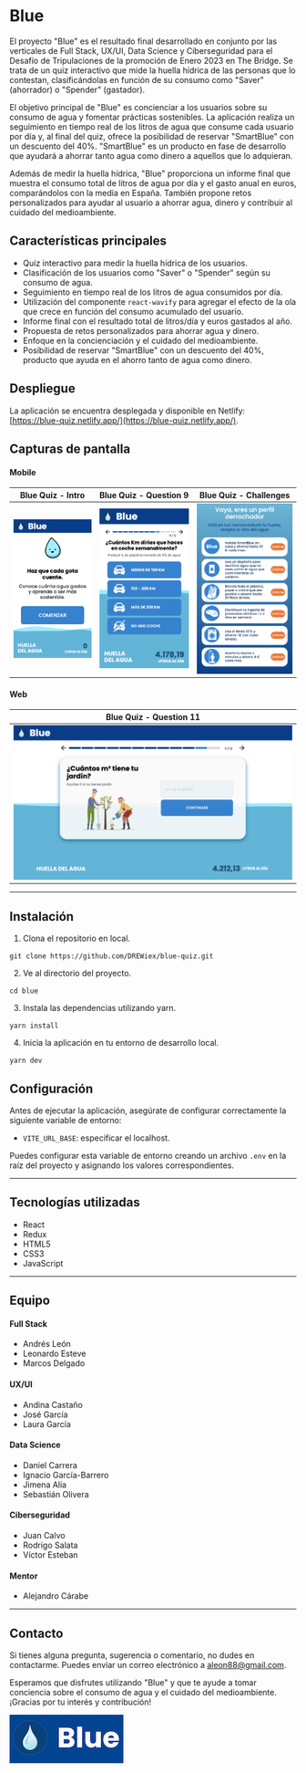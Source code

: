 # Blue

El proyecto "Blue" es el resultado final desarrollado en conjunto por las verticales de Full Stack, UX/UI, Data Science y Ciberseguridad para el Desafío de Tripulaciones de la promoción de Enero 2023 en The Bridge. Se trata de un quiz interactivo que mide la huella hídrica de las personas que lo contestan, clasificándolas en función de su consumo como "Saver" (ahorrador) o "Spender" (gastador).

El objetivo principal de "Blue" es concienciar a los usuarios sobre su consumo de agua y fomentar prácticas sostenibles. La aplicación realiza un seguimiento en tiempo real de los litros de agua que consume cada usuario por día y, al final del quiz, ofrece la posibilidad de reservar "SmartBlue" con un descuento del 40%. "SmartBlue" es un producto en fase de desarrollo que ayudará a ahorrar tanto agua como dinero a aquellos que lo adquieran.

Además de medir la huella hídrica, "Blue" proporciona un informe final que muestra el consumo total de litros de agua por día y el gasto anual en euros, comparándolos con la media en España. También propone retos personalizados para ayudar al usuario a ahorrar agua, dinero y contribuir al cuidado del medioambiente.

## Características principales

- Quiz interactivo para medir la huella hídrica de los usuarios.
- Clasificación de los usuarios como "Saver" o "Spender" según su consumo de agua.
- Seguimiento en tiempo real de los litros de agua consumidos por día.
- Utilización del componente `react-wavify` para agregar el efecto de la ola que crece en función del consumo acumulado del usuario.
- Informe final con el resultado total de litros/día y euros gastados al año.
- Propuesta de retos personalizados para ahorrar agua y dinero.
- Enfoque en la concienciación y el cuidado del medioambiente.
- Posibilidad de reservar "SmartBlue" con un descuento del 40%, producto que ayuda en el ahorro tanto de agua como dinero.

## Despliegue

La aplicación se encuentra desplegada y disponible en Netlify: [https://blue-quiz.netlify.app/](https://blue-quiz.netlify.app/).

## Capturas de pantalla

#### Mobile

| Blue Quiz - Intro | Blue Quiz - Question 9 | Blue Quiz - Challenges |
| :-------------:| :-------------:| :-------------:|
| ![Blue Quiz - Intro](/public/readme/01-quiz-mobile-intro.png) | ![Blue Quiz - Question](/public/readme/02-quiz-mobile-question.png) | ![Blue Quiz - Challenges](/public/readme/03-quiz-mobile-challenges.png) |

#### Web

| Blue Quiz - Question 11 |
| :-------------:|
| ![Blue Quiz - Question ](/public/readme/04-quiz-web-question.png) |

---

## Instalación

1. Clona el repositorio en local.
```shell
git clone https://github.com/DREWiex/blue-quiz.git
```

2. Ve al directorio del proyecto.
```shell
cd blue
```

3. Instala las dependencias utilizando yarn.
```shell
yarn install
```

4. Inicia la aplicación en tu entorno de desarrollo local.
```shell
yarn dev
```

## Configuración

Antes de ejecutar la aplicación, asegúrate de configurar correctamente la siguiente variable de entorno:

- `VITE_URL_BASE`: especificar el localhost.

Puedes configurar esta variable de entorno creando un archivo `.env` en la raíz del proyecto y asignando los valores correspondientes.

---

## Tecnologías utilizadas

- React
- Redux
- HTML5
- CSS3
- JavaScript

---

## Equipo

#### Full Stack
- Andrés León
- Leonardo Esteve
- Marcos Delgado

#### UX/UI
- Andina Castaño
- José García
- Laura García

#### Data Science
- Daniel Carrera
- Ignacio García-Barrero
- Jimena Alía
- Sebastián Olivera

#### Ciberseguridad
- Juan Calvo
- Rodrigo Salata
- Víctor Esteban

#### Mentor
- Alejandro Cárabe

---

## Contacto

Si tienes alguna pregunta, sugerencia o comentario, no dudes en contactarme. Puedes enviar un correo electrónico a [aleon88@gmail.com](mailto:aleon88@gmail.com).

Esperamos que disfrutes utilizando "Blue" y que te ayude a tomar conciencia sobre el consumo de agua y el cuidado del medioambiente. ¡Gracias por tu interés y contribución!

![Blue logo](/public/readme/logo.png)